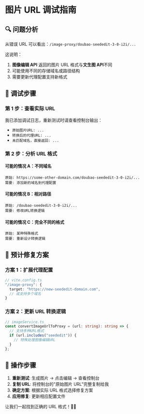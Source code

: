 # 图片 URL 调试指南

## 🔍 问题分析

从错误 URL 可以看出：`/image-proxy/doubao-seededit-3-0-i2i/...`

这说明：

1. **图像编辑 API** 返回的图片 URL 格式与**文生图 API**不同
2. 可能使用不同的存储域名或路径结构
3. 需要更新代理配置支持新格式

## 🧪 调试步骤

### 第 1 步：查看实际 URL

我已添加调试日志，重新测试时请查看控制台输出：

- `原始图片URL: ...`
- `转换后的代理URL: ...`
- `未匹配域名，直接返回: ...`

### 第 2 步：分析 URL 格式

#### 可能的情况 A：不同域名

```
原始: https://some-other-domain.com/doubao-seededit-3-0-i2i/...
需要: 添加新的域名到代理配置
```

#### 可能的情况 B：相对路径

```
原始: /doubao-seededit-3-0-i2i/...
需要: 修改URL转换逻辑
```

#### 可能的情况 C：完全不同的格式

```
原始: 某种特殊格式
需要: 重新设计转换逻辑
```

## 🔧 预计修复方案

### 方案 1：扩展代理配置

```typescript
// vite.config.ts
"/image-proxy": {
  target: "https://new-seededit-domain.com",
  // 或支持多个域名
}
```

### 方案 2：更新 URL 转换逻辑

```typescript
// imageService.ts
const convertImageUrlToProxy = (url: string): string => {
  // 支持多种URL格式
  if (url.includes("seededit")) {
    // 特殊处理图像编辑URL
  }
};
```

## 📝 操作步骤

1. **重新测试**: 生成图片 → 点击编辑 → 查看控制台
2. **复制 URL**: 将控制台的"原始图片 URL"完整复制给我
3. **确定方案**: 根据实际 URL 格式选择修复方案
4. **应用修复**: 更新相应配置文件

让我们一起找到正确的 URL 格式！🕵️‍♂️
